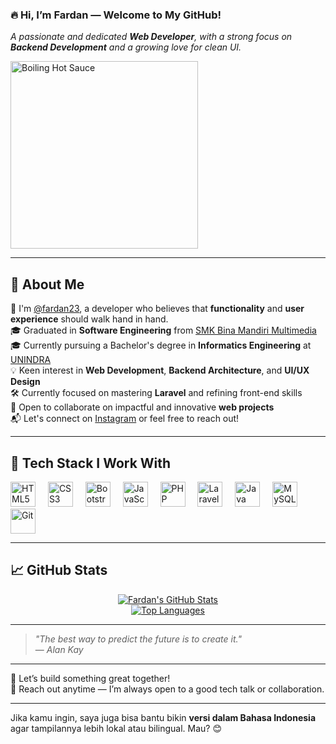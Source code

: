 
### 🔥 Hi, I’m **Fardan** — Welcome to My GitHub!

_A passionate and dedicated **Web Developer**, with a strong focus on **Backend Development** and a growing love for clean UI._

<img src="https://media1.tenor.com/m/g8zGJoWeBnEAAAAC/boomerangfu-hotsauce.gif" width="300" alt="Boiling Hot Sauce" />

---

## 💼 About Me

👋 I'm [@fardan23](https://github.com/fardan23), a developer who believes that **functionality** and **user experience** should walk hand in hand.  
🎓 Graduated in **Software Engineering** from [SMK Bina Mandiri Multimedia](http://smkbm3.sch.id)  
🎓 Currently pursuing a Bachelor's degree in **Informatics Engineering** at [UNINDRA](https://unindra.ac.id/)  
💡 Keen interest in **Web Development**, **Backend Architecture**, and **UI/UX Design**  
🛠 Currently focused on mastering **Laravel** and refining front-end skills  
🤝 Open to collaborate on impactful and innovative **web projects**  
📬 Let's connect on [Instagram](https://www.instagram.com/) or feel free to reach out!

---

## 🧰 Tech Stack I Work With

<div align="left">
  <img src="https://cdn.jsdelivr.net/gh/devicons/devicon/icons/html5/html5-original.svg" height="40" alt="HTML5" />
  <img width="12" />
  <img src="https://cdn.jsdelivr.net/gh/devicons/devicon/icons/css3/css3-original.svg" height="40" alt="CSS3" />
  <img width="12" />
  <img src="https://cdn.jsdelivr.net/gh/devicons/devicon/icons/bootstrap/bootstrap-original.svg" height="40" alt="Bootstrap" />
  <img width="12" />
  <img src="https://cdn.jsdelivr.net/gh/devicons/devicon/icons/javascript/javascript-original.svg" height="40" alt="JavaScript" />
  <img width="12" />
  <img src="https://cdn.jsdelivr.net/gh/devicons/devicon/icons/php/php-original.svg" height="40" alt="PHP" />
  <img width="12" />
  <img src="https://cdn.jsdelivr.net/gh/devicons/devicon/icons/laravel/laravel-original.svg" height="40" alt="Laravel" />
  <img width="12" />
  <img src="https://cdn.jsdelivr.net/gh/devicons/devicon/icons/java/java-original.svg" height="40" alt="Java" />
  <img width="12" />
  <img src="https://cdn.jsdelivr.net/gh/devicons/devicon/icons/mysql/mysql-original.svg" height="40" alt="MySQL" />
  <img width="12" />
  <img src="https://cdn.jsdelivr.net/gh/devicons/devicon/icons/git/git-original.svg" height="40" alt="Git" />
</div>

---

## 📈 GitHub Stats

<p align="center">
  <a href="https://github.com/fardan23">
    <img src="https://github-readme-stats.vercel.app/api?username=fardan23&show_icons=true&count_private=true&theme=tokyonight" alt="Fardan's GitHub Stats" />
  </a>
  <br />
  <a href="https://github.com/fardan23">
    <img src="https://github-readme-stats.vercel.app/api/top-langs/?username=fardan23&layout=compact&langs_count=8&theme=tokyonight" alt="Top Languages" />
  </a>
</p>

---

> _"The best way to predict the future is to create it."_  
> — _Alan Kay_

---

🎯 Let’s build something great together!  
📨 Reach out anytime — I’m always open to a good tech talk or collaboration.

---

Jika kamu ingin, saya juga bisa bantu bikin **versi dalam Bahasa Indonesia** agar tampilannya lebih lokal atau bilingual. Mau? 😊
